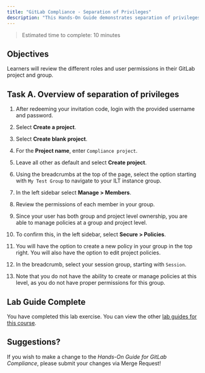 ```yaml
---
title: "GitLab Compliance - Separation of Privileges"
description: "This Hands-On Guide demonstrates separation of privileges"
---
```


> Estimated time to complete: 10 minutes

## Objectives

Learners will review the different roles and user permissions in their GitLab project and group.

## Task A. Overview of separation of privileges

1. After redeeming your invitation code, login with the provided username and password.

1. Select **Create a project**.

1. Select **Create blank project**.

1. For the **Project name**, enter `Compliance project`. 

1. Leave all other as default and select **Create project**.

1. Using the breadcrumbs at the top of the page, select the option starting with `My Test Group` to navigate to your ILT instance group.

1. In the left sidebar select **Manage > Members**.

1. Review the permissions of each member in your group.

1. Since your user has both group and project level ownership, you are able to manage policies at a group and project level.

1. To confirm this, in the left sidebar, select **Secure > Policies**.

1. You will have the option to create a new policy in your group in the top right. You will also have the option to edit project policies.

1. In the breadcrumb, select your session group, starting with `Session`.

1. Note that you do not have the ability to create or manage policies at this level, as you do not have proper permissions for this group.

## Lab Guide Complete

You have completed this lab exercise. You can view the other [lab guides for this course](/handbook/customer-success/professional-services-engineering/education-services/ilt-labs/gitlabcompliancehandson).

## Suggestions?

If you wish to make a change to the *Hands-On Guide for GitLab Compliance*, please submit your changes via Merge Request!
